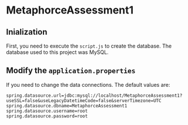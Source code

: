 # MetaphorceAssessment1

## Inialization

First, you need to execute the `script.js` to create the database. The database used to this project was MySQL.

## Modify the `application.properties`

If you need to change the data connections. The default values are:

```
spring.datasource.url=jdbc:mysql://localhost/MetaphorceAssessment1?useSSL=false&useLegacyDatetimeCode=false&serverTimezone=UTC
spring.datasource.dbname=MetaphorceAssessment1
spring.datasource.username=root
spring.datasource.password=root

```
